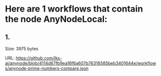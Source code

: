 # Here are 1 workflows that contain the node AnyNodeLocal:

## 1. 

Size: 3975 bytes

URL: https://github.com/lks-ai/anynode/blob/4114d67fb9ea16f6a607b76316585beb3401644e/workflows/anynode-prime-numbers-compare.json

